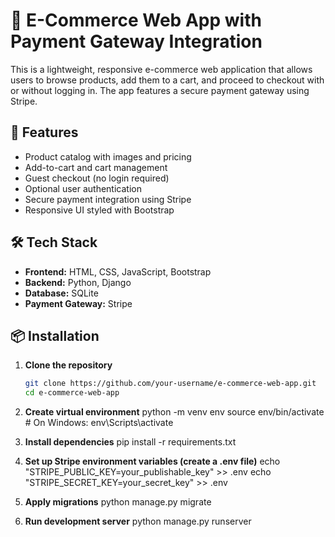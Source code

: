 # 🛒 E-Commerce Web App with Payment Gateway Integration

This is a lightweight, responsive e-commerce web application that allows users to browse products, add them to a cart, and proceed to checkout with or without logging in. The app features a secure payment gateway using Stripe.

## 🚀 Features

- Product catalog with images and pricing  
- Add-to-cart and cart management  
- Guest checkout (no login required)  
- Optional user authentication  
- Secure payment integration using Stripe  
- Responsive UI styled with Bootstrap  

## 🛠️ Tech Stack

- **Frontend:** HTML, CSS, JavaScript, Bootstrap  
- **Backend:** Python, Django  
- **Database:** SQLite  
- **Payment Gateway:** Stripe  

## 📦 Installation

1. **Clone the repository**
   ```bash
   git clone https://github.com/your-username/e-commerce-web-app.git
   cd e-commerce-web-app

2. **Create virtual environment**
python -m venv env
source env/bin/activate        # On Windows: env\Scripts\activate

3. **Install dependencies**
pip install -r requirements.txt

4. **Set up Stripe environment variables (create a .env file)**
echo "STRIPE_PUBLIC_KEY=your_publishable_key" >> .env
echo "STRIPE_SECRET_KEY=your_secret_key" >> .env

5. **Apply migrations**
python manage.py migrate

6. **Run development server**
python manage.py runserver
